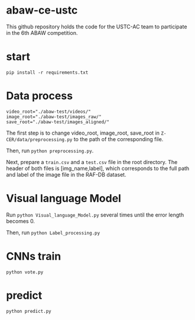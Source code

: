 # abaw-ce-ustc
This github repository holds the code for the USTC-AC team to participate in the 6th ABAW competition.

# start
`pip install -r requirements.txt`

# Data process
```
video_root="./abaw-test/videos/"
image_root="./abaw-test/images_raw/"
save_root="./abaw-test/images_aligned/"
```
The first step is to change video_root, image_root, save_root in `Z-CER/data/preprocessing.py` to the path of the corresponding file.

Then, run `python preprocessing.py`.

Next, prepare a `train.csv` and a `test.csv` file in the root directory. The header of both files is [img_name,label], which corresponds to the full path and label of the image file in the RAF-DB dataset.

# Visual language Model
Run `python Visual_language_Model.py` several times until the error length becomes 0.

Then, run `python Label_processing.py`

# CNNs train
`python vote.py`

# predict
`python predict.py`

